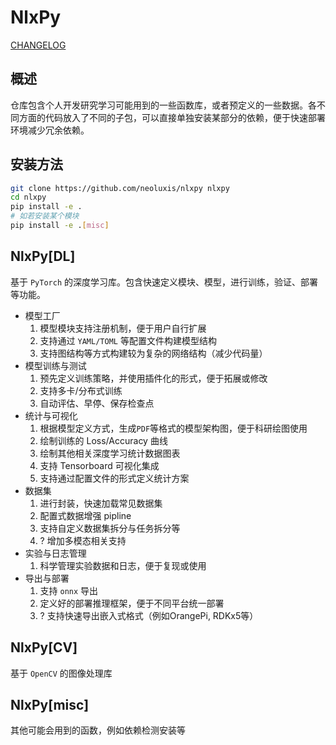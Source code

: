 # NlxPy

[CHANGELOG](CHANGELOG.md)

## 概述

仓库包含个人开发研究学习可能用到的一些函数库，或者预定义的一些数据。各不同方面的代码放入了不同的子包，可以直接单独安装某部分的依赖，便于快速部署环境减少冗余依赖。

## 安装方法

```bash
git clone https://github.com/neoluxis/nlxpy nlxpy
cd nlxpy
pip install -e .
# 如若安装某个模块
pip install -e .[misc]
```


## NlxPy[DL]

基于 `PyTorch` 的深度学习库。包含快速定义模块、模型，进行训练，验证、部署等功能。

- 模型工厂
    1. 模型模块支持注册机制，便于用户自行扩展
    2. 支持通过 `YAML/TOML` 等配置文件构建模型结构
    3. 支持图结构等方式构建较为复杂的网络结构（减少代码量）
- 模型训练与测试
    1. 预先定义训练策略，并使用插件化的形式，便于拓展或修改
    2. 支持多卡/分布式训练
    3. 自动评估、早停、保存检查点
- 统计与可视化
    1. 根据模型定义方式，生成`PDF`等格式的模型架构图，便于科研绘图使用
    2. 绘制训练的 Loss/Accuracy 曲线
    3. 绘制其他相关深度学习统计数据图表
    4. 支持 Tensorboard 可视化集成
    5. 支持通过配置文件的形式定义统计方案
- 数据集
    1. 进行封装，快速加载常见数据集
    2. 配置式数据增强 pipline
    3. 支持自定义数据集拆分与任务拆分等
    4. ? 增加多模态相关支持
- 实验与日志管理
    1. 科学管理实验数据和日志，便于复现或使用
- 导出与部署
    1. 支持 `onnx` 导出
    2. 定义好的部署推理框架，便于不同平台统一部署
    3. ? 支持快速导出嵌入式格式（例如OrangePi, RDKx5等）

## NlxPy[CV]

基于 `OpenCV` 的图像处理库

## NlxPy[misc]

其他可能会用到的函数，例如依赖检测安装等


